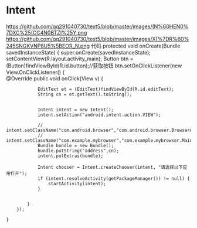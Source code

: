 ﻿# Intent
https://github.com/qq291040730/text5/blob/master/images/(N%60HEN0%7DXC%25(CC4N0BTZI%25Y.png
https://github.com/qq291040730/text5/blob/master/images/X(%7DR%60%245SNGKVNP8U5%5BEOR_N.png
代码
 protected void onCreate(Bundle savedInstanceState) {
        super.onCreate(savedInstanceState);
        setContentView(R.layout.activity_main);
        Button btn = (Button)findViewById(R.id.button);//获取按钮
        btn.setOnClickListener(new View.OnClickListener() {       
            @Override
            public void onClick(View v) {

                EditText et = (EditText)findViewById(R.id.editText);
                String cn = et.getText().toString();
                

                Intent intent = new Intent();
                intent.setAction("android.intent.action.VIEW");

                //  intent.setClassName("com.android.browser","com.android.browser.BrowserActivity");
                //  intent.setClassName("com.example.mybrowser","com.example.mybrowser.MainActivity");
                Bundle bundle = new Bundle();
                bundle.putString("address",cn);
                intent.putExtras(bundle);

                Intent chooser = Intent.createChooser(intent, "请选择以下应用打开");
                if (intent.resolveActivity(getPackageManager()) != null) {
                    startActivity(intent);
                }


            }
        });

    }

